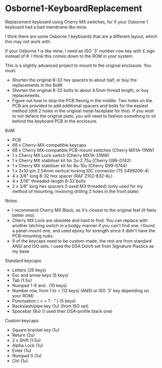 # Osborne1-KeyboardReplacement
Replacement keyboard using Cherry MX switches, for if your Osborne 1 keyboard had a bad membrane like mine.

I think there are some Osborne 1 keyboards that are a different layout, which this may not work with.

If your Osborne 1 is like mine, I need an ISO '3' number-row key with £ sign instead of #. I think this comes down to the ROM in your system.

This is a slightly advanced project to mount to the original enclosure. You must:
- Shorten the original 8-32 hex spacers to about half, or buy the replacements in the BoM.
- Shorten the original 8-32 bolts to about 4.5mm thread length, or buy replacements.
- Figure out how to stop the PCB flexing in the middle. Two holes on the PCB are provided to add additional spacers and bolts for the easiest method (drill 2 holes in the original metal faceplate for this). If you wish to not deface the original plate, you will need to fashion something to sit behind the keyboard PCB in the enclosure.

BoM:
- PCB
- 69 x Cherry-MX-compatible keycaps
- 68 x Cherry MX-compatible PCB-mount switches (Cherry MX1A-11NW)
- 1 x Cherry MX Lock switch (Cherry MX1A-31NW)
- 1 x Cherry MX stabiliser kit for 2u-2.75u (Cherry G99-0742)
- 1 x Cherry MX stabiliser kit for 8u-10u (Cherry G99-0744)
- 1 x 2x10-pin 2.54mm vertical locking IDC connector (TE 5499206-4)
- 4 x 3/8" long 8-32 hex spacer (RAF 2102-832-AL)
- 4 x 3/16" threaded-length 8-32 bolts
- 2 x 3/8" long hex spacers (I used M3 threaded) (only used for my method of mounting, involving drilling 2 holes in the front plate)

Notes:
- I recommend Cherry MX Black, as it's closest to the original feel (it feels better imo).
- Cherry MX Lock are obsolete and hard to find. You can replace with another latching switch in a bodgy manner if you can't find one. I found a panel-mount one, and used epoxy for strength since it didn't have the PCB-mounting nubs.
- 9 of the keycaps need to be custom-made, the rest are from standard ANSI and ISO sets. I used the DSA Dolch set from Signature Plastics as my base.

Standard keycaps:
- Letters (26 keys)
- Esc and arrow keys (5 keys)
- Tab (1.5u)
- Numpad 1-9 and . (10 keys)
- Number row, from 1 to = (12 keys) (ANSI or ISO '3' key depending on your ROM)
- Punctuation ( < > ? : " ) (5 keys)
- Backslash/pipe key (1u) (from ISO set)
- Spacebar (8u) (I used their DSA-profile black one)

Custom keycaps:
- Square bracket key (1u)
- Return (2u)
- 2 x Shift (1.5u)
- Alpha Lock (1u)
- Enter (1u)
- Numpad 0 (1u)
- Ctrl (1u)
